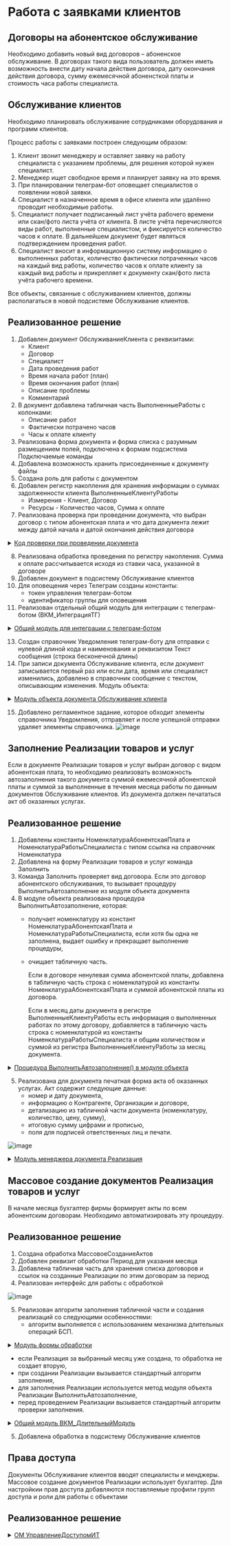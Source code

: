 # Работа с заявками клиентов

## Договоры на абонентское обслуживание

Необходимо добавить новый вид договоров – абоненское обслуживание. В договорах такого вида пользователь должен иметь возможность внести дату начала действия договора, дату окончания действия договора, сумму ежемесячной абоненсткой платы и стоимость часа работы специалиста.

## Обслуживание клиентов

Необходимо планировать обслуживание сотрудниками оборудования и программ клиентов. 

Процесс работы с заявками построен следующим образом:
1. Клиент звонит менеджеру и оставляет заявку на работу специалиста с указанием проблемы, для решения которой нужен специалист.
2. Менеджер ищет свободное время и планирует заявку на это время.
3. При планировании телеграм-бот оповещает специалистов о появлении новой заявки.
4. Специалист в назначенное время в офисе клиента или удалённо проводит необходимые работы.
5. Специалист получает подписанный лист учёта рабочего времени или скан/фото листа учёта от клиента. В листе учёта перечисляются виды работ, выполненные специалистом, и фиксируется количество часов к оплате. В дальнейшем документ будет являться подтверждением проведения работ.
6. Специалист вносит в информационную систему информацию о выполненных работах, количество фактически потраченных часов на каждый вид работы, количество часов к оплате клиенту за каждый вид работы и прикрепляет к документу скан/фото листа учёта рабочего времени.

Все объекты, связанные с обслуживанием клиентов, должны располагаться в новой подсистеме Обслуживание клиентов.

## Реализованное решение
1. Добавлен документ ОбслуживаниеКлиента с реквизитами:
    - Клиент
    - Договор
    - Специалист
    - Дата проведения работ
    - Время начала работ (план)
    - Время окончания работ (план)
    - Описание проблемы
    - Комментарий
2. В документ добавлена табличная часть ВыполненныеРаботы с колонками:
    - Описание работ
    - Фактически потрачено часов
    - Часы к оплате клиенту
3. Реализована форма документа и форма списка с разумным размещением полей, подключена к формам подсистема Подключаемые команды
4. Добавлена возможность хранить присоединенные к документу файлы
5. Создана роль для работы с документом
6. Добавлен регистр накопления для хранения информации о суммах задолженности клиента ВыполненныеКлиентуРаботы
    - Измерения - Клиент, Договор
    - Ресурсы - Количество часов, Сумма к оплате
7. Реализована проверка при проведении документа, что выбран договор с типом абонентская плата и что дата документа лежит между датой начала и датой окончания действия договора

<details>
	
 <summary><u>Код проверки при проведении документа</u></summary>
 
```bsl
Процедура ОбработкаПроведения(Отказ, Режим)

	Движения.ВКМ_ВыполненныеКлиентуРаботы.Записывать = Истина;
	Движения.ВКМ_ВыполненныеСотрудникомРаботы.Записывать = Истина;
	
	Движения.ВКМ_ВыполненныеКлиентуРаботы.Записать();
	Движения.ВКМ_ВыполненныеСотрудникомРаботы.Записать();
	
	Запрос = Новый Запрос;
	Запрос.Текст =
		"ВЫБРАТЬ
		|	ВКМ_ОбслуживаниеКлиентаВыполненныеРаботы.Ссылка.Дата КАК Дата,
		|	ВКМ_ОбслуживаниеКлиентаВыполненныеРаботы.Ссылка.Договор.ВКМ_ДатаНачала КАК ДатаНачалаДоговора,
		|	ВКМ_ОбслуживаниеКлиентаВыполненныеРаботы.Ссылка.Договор.ВКМ_ДатаОкончания КАК ДатаОкончанияДоговора,
		|	ВКМ_ОбслуживаниеКлиентаВыполненныеРаботы.Ссылка.Договор.ВидДоговора КАК ВидДоговора,
		|	СУММА(ВКМ_ОбслуживаниеКлиентаВыполненныеРаботы.ЧасыКОплатеКлиенту) КАК КоличествоЧасов,
		|	ВКМ_ОбслуживаниеКлиентаВыполненныеРаботы.Ссылка.Клиент КАК Клиент,
		|	ВКМ_ОбслуживаниеКлиентаВыполненныеРаботы.Ссылка.Договор КАК Договор,
		|	СУММА(ВКМ_ОбслуживаниеКлиентаВыполненныеРаботы.Сумма) КАК СуммаКОплате,
		|	ВКМ_ОбслуживаниеКлиентаВыполненныеРаботы.Ссылка.Специалист КАК Сотрудник,
		|	МАКСИМУМ(ВКМ_УсловияОплатыСотрудниковСрезПоследних.ПроцентОтРабот) КАК ПроцентОтРабот,
		|	МАКСИМУМ(ВКМ_ОбслуживаниеКлиентаВыполненныеРаботы.Ссылка.Договор.ВКМ_СтоимостьЧасаРаботы) КАК СтоимостьЧасаРаботы,
		|	ВКМ_ОбслуживаниеКлиентаВыполненныеРаботы.Ссылка.Договор.ВКМ_СуммаАбонентскойПлаты КАК СуммаАбонентскойПлаты
		|ИЗ
		|	Документ.ВКМ_ОбслуживаниеКлиента.ВыполненныеРаботы КАК ВКМ_ОбслуживаниеКлиентаВыполненныеРаботы
		|		ЛЕВОЕ СОЕДИНЕНИЕ РегистрСведений.ВКМ_УсловияОплатыСотрудников.СрезПоследних(&Дата, Сотрудник В
		|			(ВЫБРАТЬ РАЗЛИЧНЫЕ
		|				ВКМ_ОбслуживаниеКлиента.Специалист
		|			ИЗ
		|				Документ.ВКМ_ОбслуживаниеКлиента КАК ВКМ_ОбслуживаниеКлиента)) КАК ВКМ_УсловияОплатыСотрудниковСрезПоследних
		|		ПО ВКМ_ОбслуживаниеКлиентаВыполненныеРаботы.Ссылка.Специалист = ВКМ_УсловияОплатыСотрудниковСрезПоследних.Сотрудник
		|ГДЕ
		|	ВКМ_ОбслуживаниеКлиентаВыполненныеРаботы.Ссылка = &Ссылка
		|СГРУППИРОВАТЬ ПО
		|	ВКМ_ОбслуживаниеКлиентаВыполненныеРаботы.Ссылка.Договор,
		|	ВКМ_ОбслуживаниеКлиентаВыполненныеРаботы.Ссылка.Дата,
		|	ВКМ_ОбслуживаниеКлиентаВыполненныеРаботы.Ссылка.Договор.ВКМ_ДатаНачала,
		|	ВКМ_ОбслуживаниеКлиентаВыполненныеРаботы.Ссылка.Договор.ВКМ_ДатаОкончания,
		|	ВКМ_ОбслуживаниеКлиентаВыполненныеРаботы.Ссылка.Договор.ВидДоговора,
		|	ВКМ_ОбслуживаниеКлиентаВыполненныеРаботы.Ссылка.Клиент,
		|	ВКМ_ОбслуживаниеКлиентаВыполненныеРаботы.Ссылка.Специалист,
		|	ВКМ_ОбслуживаниеКлиентаВыполненныеРаботы.Ссылка.Договор.ВКМ_СуммаАбонентскойПлаты";
	
	Запрос.УстановитьПараметр("Ссылка", Ссылка);
	Запрос.УстановитьПараметр("Дата", Дата);
		
	РезультатЗапроса = Запрос.Выполнить();
	
	ВыборкаДетальныеЗаписи = РезультатЗапроса.Выбрать();
	
	Пока ВыборкаДетальныеЗаписи.Следующий() Цикл
			
		Если ВыборкаДетальныеЗаписи.ВидДоговора <> Перечисления.ВидыДоговоровКонтрагентов.ВКМ_АбонентскоеОбслуживание Тогда 
			Отказ = Истина;
			ОбщегоНазначенияКлиентСервер.СообщитьПользователю("Вид договора не является абонентским обслуживанием");
			Прервать;
		КонецЕсли;
		
		Если ВыборкаДетальныеЗаписи.Дата > КонецДня(ВыборкаДетальныеЗаписи.ДатаОкончанияДоговора)
			Или ВыборкаДетальныеЗаписи.Дата < ВыборкаДетальныеЗаписи.ДатаНачалаДоговора
			Тогда
			Отказ = Истина;
			ОбщегоНазначенияКлиентСервер.СообщитьПользователю("Дата документа должна быть в границах действия договора на абоненсткое обслуживание!");
			Прервать;
		КонецЕсли;	
		
		Если ПустаяСтрока(ВыборкаДетальныеЗаписи.ПроцентОтРабот) Тогда
			Отказ = Истина;
			ОбщегоНазначенияКлиентСервер.СообщитьПользователю("Специалисту не установлен процент оплаты от работ!");
			Прервать;
		КонецЕсли;	
		
		//регистр ВКМ_ВыполненныеКлиентуРаботы
		Движение = Движения.ВКМ_ВыполненныеКлиентуРаботы.Добавить();
		ЗаполнитьЗначенияСвойств(Движение, ВыборкаДетальныеЗаписи);
		Движение.Период = Дата;
		
		//регистр ВКМ_ВыполненныеСотрудникомРаботы
		Движение = Движения.ВКМ_ВыполненныеСотрудникомРаботы.Добавить();
		Движение.Период = Дата;
		Движение.Сотрудник = ВыборкаДетальныеЗаписи.Сотрудник;
		Движение.ЧасовКОплате = ВыборкаДетальныеЗаписи.КоличествоЧасов;
		Движение.Процент = СтроковыеФункцииКлиентСервер.СтрокаВЧисло(ВыборкаДетальныеЗаписи.ПроцентОтРабот);
		Движение.СуммаКОплате = ВыборкаДетальныеЗаписи.КоличествоЧасов * ВыборкаДетальныеЗаписи.СтоимостьЧасаРаботы * Движение.Процент / 100;

			
	КонецЦикла;


КонецПроцедуры
```
</details>

8. Реализована обработка проведения по регистру накопления. Сумма к оплате рассчитывается исходя из ставки часа, указанной в договоре
9. Добавлен документ в подсистему Обслуживание клиентов
10. Для оповещения через Телеграм созданы константы:
    - токен управления телеграм-ботом
    - идентификатор группы для оповещения
11. Реализован отдельный общий модуль для интеграции с телеграм-ботом (ВКМ_ИнтеграцияТГ)

<details>
	
 <summary><u>Общий модуль для интеграции с телеграм-ботом</u></summary>

```bsl
    #Если Сервер Или ТолстыйКлиентОбычноеПриложение Или ВнешнееСоединение Тогда

#Область СлужебныеПроцедурыИФункции

Процедура ОтправитьСообщение () Экспорт

	
	Запрос = Новый Запрос;
	Запрос.Текст =
		"ВЫБРАТЬ
		|	ВКМ_ИдентификторГруппыДляОповещения.Значение КАК Chat_id,
		|	ВКМ_ТокенУправленияТГБотом.Значение КАК TokenTG,
		|	ВКМ_УведомленияТГБот.Ссылка,
		|	ВКМ_УведомленияТГБот.Текст
		|ИЗ
		|	Константа.ВКМ_ТокенУправленияТГБотом КАК ВКМ_ТокенУправленияТГБотом,
		|	Константа.ВКМ_ИдентификторГруппыДляОповещения КАК ВКМ_ИдентификторГруппыДляОповещения,
		|	Справочник.ВКМ_УведомленияТГБот КАК ВКМ_УведомленияТГБот";
	
	Выборка = Запрос.Выполнить().Выбрать();
	
	
	Пока Выборка.Следующий () Цикл
		TokenTG = Выборка.TokenTG;
		Chat_id = Выборка.Chat_id;
		
		Результат = ОтправкаЗаявкиТГ(Выборка.Текст, TokenTG, Chat_id);
			Если Результат Тогда
				Объект = Выборка.Ссылка.ПолучитьОбъект();
				Объект.Удалить();
			КонецЕсли;
	КонецЦикла;
	
КонецПроцедуры

Функция ОтправкаЗаявкиТГ (Текст, Токен, ЧатИД)
		
		АдресТГ = "api.telegram.org";
		Соединение  =  Новый HTTPСоединение(АдресТГ,443,,,,,Новый ЗащищенноеСоединениеOpenSSL());
		
		Данные = Новый Структура();
		Данные.Вставить("text", Текст);
		
				
		ПараметрыЗаписи = Новый ПараметрыЗаписиJSON(, Символы.Таб);
		
		Запись = Новый ЗаписьJSON;
		Запись.УстановитьСтроку(ПараметрыЗаписи);
		ЗаписатьJSON(Запись, Данные);
		СтрокаJSON = Запись.Закрыть();
		
		Заголовки = Новый Соответствие();
		Заголовки.Вставить("Content-Type", "application/json");
		АдресЗапроса = "bot" + Токен + "/sendMessage?chat_id=" + Формат(ЧатИД, "ЧГ=");
		
		Запрос = Новый HTTPЗапрос(АдресЗапроса, Заголовки);
		Запрос.УстановитьТелоИзСтроки(СтрокаJSON);
		
		Попытка
			Результат = Соединение.ОтправитьДляОбработки(Запрос);
		Исключение
			ЗаписьЖурналаРегистрации(НСтр("ru = 'Выполнение операции'"),
			УровеньЖурналаРегистрации.Ошибка, , ,
			ОбработкаОшибок.ПодробноеПредставлениеОшибки(ИнформацияОбОшибке()));
		КонецПопытки;
		
		Если Результат.КодСостояния = 200 Тогда
			Возврат Истина;
		КонецЕсли;
		
		Возврат Ложь;
		
	КонецФункции

#КонецОбласти
#КонецЕсли
```
</details>

13. Создан справочник Уведомления телеграм-боту для отправки с нулевой длиной кода и наименования и реквизитом Текст сообщения (строка бесконечной длины)
14. При записи документа Обслуживание клиента, если документ записывается первый раз или если дата, время или специалист изменились, добавлено в справочник сообщение с текстом, описывающим изменения. Модуль объекта:

<details>
	
 <summary><u>Модуль объекта документа Обслуживание клиента</u></summary>

```bsl
Процедура ПередЗаписью(Отказ, РежимЗаписи, РежимПроведения)
	
	Если ОбменДанными.Загрузка Тогда
		Возврат;
	КонецЕсли;
	
	Если ЭтоНовый() Тогда
		ОбъектУведомленияТГ = Справочники.ВКМ_УведомленияТГБот.СоздатьЭлемент();
		ОбъектУведомленияТГ.Текст = СтрШаблон("Создана новая заявка от %1 для обслуживания клиента %2", Дата, Клиент);
		ОбъектУведомленияТГ.Записать();

	КонецЕсли;

	ДатаДокумента = '00010101';
	ДатаПроведенияРаботДок = '00010101';
	ВремяНачалаРаботПланДок =  '00010101000000';
	ВремяОкончанияРаботПланДок =  '00010101000000';
	СпециалистДок = " ";
	
	Если Не ЭтоНовый() Тогда
	 Запрос = Новый Запрос;
	 Запрос.Текст =
	 	"ВЫБРАТЬ
	 	|	ВКМ_ОбслуживаниеКлиента.Дата КАК ДатаДокумента,
	 	|	ВКМ_ОбслуживаниеКлиента.ДатаПроведенияРабот,
	 	|	ВКМ_ОбслуживаниеКлиента.ВремяНачалаРаботПлан,
	 	|	ВКМ_ОбслуживаниеКлиента.ВремяОкончанияРаботПлан,
	 	|	ВКМ_ОбслуживаниеКлиента.Специалист
	 	|ИЗ
	 	|	Документ.ВКМ_ОбслуживаниеКлиента КАК ВКМ_ОбслуживаниеКлиента
	 	|ГДЕ
	 	|	ВКМ_ОбслуживаниеКлиента.Ссылка = &Ссылка";
	 
	 Запрос.УстановитьПараметр("Ссылка", Ссылка);
	 
	 РезультатЗапроса = Запрос.Выполнить();
	 
	 Выборка = РезультатЗапроса.Выбрать();
	 
	 Если Выборка.Следующий() Тогда
	 	ДатаДокумента = Выборка.ДатаДокумента;
	 	ДатаПроведенияРаботДок = Выборка.ДатаПроведенияРабот;
	 	ВремяНачалаРаботПланДок = Выборка.ВремяНачалаРаботПлан;
	 	ВремяОкончанияРаботПланДок = Выборка.ВремяОкончанияРаботПлан;
	 	СпециалистДок = Выборка.Специалист; 
	 КонецЕсли;

	Если ДатаДокумента <> Дата Тогда
		ОбъектУведомленияТГ = Справочники.ВКМ_УведомленияТГБот.СоздатьЭлемент();
		ОбъектУведомленияТГ.Текст = СтрШаблон("Изменена дата в заявке № %1. Новая дата: %2", Номер, Дата);
		ОбъектУведомленияТГ.Записать();

	КонецЕсли;
	
	Если ДатаПроведенияРаботДок <> ДатаПроведенияРабот Тогда 	 
		ОбъектУведомленияТГ = Справочники.ВКМ_УведомленияТГБот.СоздатьЭлемент();
		ОбъектУведомленияТГ.Текст = СтрШаблон("Изменена дата проведения работ в заявке № %1. Новая дата проведения работ: %2", Номер, ДатаПроведенияРабот);
		ОбъектУведомленияТГ.Записать();
		
	КонецЕсли;
	
	Если ВремяНачалаРаботПланДок <> ВремяНачалаРаботПлан Тогда 	
		ОбъектУведомленияТГ = Справочники.ВКМ_УведомленияТГБот.СоздатьЭлемент();
		ОбъектУведомленияТГ.Текст = СтрШаблон("Изменено плановое время начала работ в заявке № %1. Новое плановое время: %2", Номер, Формат(ВремяНачалаРаботПлан,"ДЛФ=T;"));
		ОбъектУведомленияТГ.Записать();
	КонецЕсли;
	
	Если ВремяОкончанияРаботПланДок <> ВремяОкончанияРаботПлан Тогда
		ОбъектУведомленияТГ = Справочники.ВКМ_УведомленияТГБот.СоздатьЭлемент();
		ОбъектУведомленияТГ.Текст = СтрШаблон("Изменено плановое время окончания работ в заявке № %1. Новое плановое время: %2", Номер, Формат(ВремяОкончанияРаботПлан,"ДЛФ=T;"));
		ОбъектУведомленияТГ.Записать();
	КонецЕсли;
	
	Если СпециалистДок <> Специалист Тогда
		ОбъектУведомленияТГ = Справочники.ВКМ_УведомленияТГБот.СоздатьЭлемент();
		ОбъектУведомленияТГ.Текст = СтрШаблон("Изменен специалист в заявке № %1. Новый специалист: %2", Номер, Специалист);
		ОбъектУведомленияТГ.Записать();
	КонецЕсли;
	
	КонецЕсли;
	

КонецПроцедуры


#КонецОбласти
#КонецЕсли
```
</details>

15. Добавлено регламентное задание, которое обходит элементы справочника Уведомления, отправляет и после успешной отправки удаляет элементы справочника.
![image](https://github.com/user-attachments/assets/3e3ea480-3584-4dd8-8ee9-5a64fb038fd2)


## Заполнение Реализации товаров и услуг

Если в документе Реализации товаров и услуг выбран договор с видом абонентская плата, то необходимо реализовать возможность автозаполнения такого документа суммой ежемесячной абонентской платы и суммой за выполненные в течения месяца работы по данным документов Обслуживание клиентов.
Из документа должен печататься акт об оказанных услугах.

## Реализованное решение

1. Добавлены константы НоменклатураАбонентскаяПлата и НоменклатураРаботыСпециалиста с типом ссылка на справочник Номенклатура
2. Добавлена на форму Реализации товаров и услуг команда Заполнить
3. Команда Заполнить проверяет вид договора. Если это договор абонентского обслуживания, то вызывает процедуру ВыполнитьАвтозаполнение из модуля объекта документа
4. В модуле объекта реализована процедура ВыполнитьАвтозаполнение, которая:
    - получает номенклатуру из констант НоменклатураАбонентскаяПлата и НоменклатураРаботыСпециалиста, если хотя бы одна не заполнена, выдает ошибку и прекращает выполнение процедуры,
    - очищает табличную часть.

      Если в договоре ненулевая сумма абонентской платы, добавлена в табличную часть строка с номенклатурой из константы НоменклатураАбонентскаяПлата и суммой абонентской платы из договора.

      Если в месяц даты документа в регистре ВыполненныеКлиентуРаботы есть информация о выполненных работах по этому договору, добавляется в табличную часть строка с номенклатурой из константы НоменклатураРаботыСпециалиста и общим количеством и суммой из регистра ВыполненныеКлиентуРаботы за месяц документа.

<details>
	
 <summary><u>Процедура ВыполнитьАвтозаполнение() в модуле объекта</u></summary>

```bsl
	// {{ Слукина М.Н.: Необходимо реализовать процедуру ВыполнитьАвтозаполнение 
	
Процедура ВыполнитьАвтозаполнение() Экспорт
	
	НоменклатураАбонентскаяПлата = Константы.ВКМ_НоменклатураАбонентскаяПлата.Получить();
	НоменклатураРаботыСпециалиста = Константы.ВКМ_НоменклатураРаботыСпециалиста.Получить();
	
	Если Не ЗначениеЗаполнено(НоменклатураАбонентскаяПлата) Тогда
		ОбщегоНазначенияКлиентСервер.СообщитьПользователю("Необходимо заполнить константу номенклатура абонентская плата");
		Возврат;
	КонецЕсли;
	
	Если Не ЗначениеЗаполнено(НоменклатураРаботыСпециалиста) Тогда
		ОбщегоНазначенияКлиентСервер.СообщитьПользователю("Необходимо заполнить константу номенклатура работы специалиста");
		Возврат;
	КонецЕсли;

	Товары.Очистить();
	Услуги.Очистить();
	
Запрос = Новый Запрос;
Запрос.Текст =
	"ВЫБРАТЬ
	|	ВКМ_ВыполненныеКлиентуРаботыОбороты.Клиент,
	|	ВКМ_ВыполненныеКлиентуРаботыОбороты.Договор,
	|	СУММА(ЕСТЬNULL(ВКМ_ВыполненныеКлиентуРаботыОбороты.КоличествоЧасовОборот, 0)) КАК КоличествоЧасов,
	|	СУММА(ЕСТЬNULL(ВКМ_ВыполненныеКлиентуРаботыОбороты.СуммаКОплатеОборот, 0)) КАК СуммаКОплате,
	|	ДоговорыКонтрагентов.ВКМ_СуммаАбонентскойПлаты КАК СуммаАбонентскойПлаты
	|ИЗ
	|	Справочник.ДоговорыКонтрагентов КАК ДоговорыКонтрагентов
	|		ЛЕВОЕ СОЕДИНЕНИЕ РегистрНакопления.ВКМ_ВыполненныеКлиентуРаботы.Обороты(&НачалоПериода, &КонецПериода,,
	|			Договор = &Ссылка) КАК ВКМ_ВыполненныеКлиентуРаботыОбороты
	|		ПО ДоговорыКонтрагентов.Ссылка = ВКМ_ВыполненныеКлиентуРаботыОбороты.Договор
	|		И ДоговорыКонтрагентов.Владелец = ВКМ_ВыполненныеКлиентуРаботыОбороты.Клиент
	|ГДЕ
	|	ДоговорыКонтрагентов.Ссылка = &Ссылка
	|СГРУППИРОВАТЬ ПО
	|	ВКМ_ВыполненныеКлиентуРаботыОбороты.Договор,
	|	ВКМ_ВыполненныеКлиентуРаботыОбороты.Клиент,
	|	ДоговорыКонтрагентов.ВКМ_СуммаАбонентскойПлаты";

Запрос.УстановитьПараметр("НачалоПериода", НачалоМесяца(Дата));
Запрос.УстановитьПараметр("КонецПериода", КонецМесяца(Дата));
Запрос.УстановитьПараметр("Ссылка", Договор);


РезультатЗапроса = Запрос.Выполнить();

ВыборкаДетальныеЗаписи = РезультатЗапроса.Выбрать();


Пока ВыборкаДетальныеЗаписи.Следующий() Цикл
	
		Если ВыборкаДетальныеЗаписи.СуммаАбонентскойПлаты <> 0 Тогда
			НоваяСтрокаТЧ = Услуги.Добавить();
			НоваяСтрокаТЧ.Номенклатура = НоменклатураАбонентскаяПлата;
			НоваяСтрокаТЧ.Количество = 1;
			НоваяСтрокаТЧ.Сумма = ВыборкаДетальныеЗаписи.СуммаАбонентскойПлаты;
		КонецЕсли;
	
		Если ВыборкаДетальныеЗаписи.КоличествоЧасов <> 0 Тогда
			НоваяСтрокаТЧ = Услуги.Добавить();
			НоваяСтрокаТЧ.Номенклатура = НоменклатураРаботыСпециалиста;
			НоваяСтрокаТЧ.Количество = ВыборкаДетальныеЗаписи.КоличествоЧасов;
			НоваяСтрокаТЧ.Сумма = ВыборкаДетальныеЗаписи.СуммаКОплате;
		КонецЕсли;

КонецЦикла;

КонецПроцедуры

//}}
```
</details>

5. Реализована для документа печатная форма акта об оказанных услугах. Акт содержит следующие данные:
    - номер и дату документа,
    - информацию о Контрагенте, Организации и договоре,
    - детализацию из табличной части документа (номенклатуру, количество, цену, сумму),
    - итоговую сумму цифрами и прописью,
    - поля для подписей ответственных лиц и печати.

![image](https://github.com/user-attachments/assets/fb7ed54f-1978-4192-be95-54839d00a312)

<details>
	
 <summary><u>Модуль менеджера документа Реализация</u></summary>

```bsl
//{{ Слукина М.Н. добавление команды печати и акта об оказании услуг в документ

Процедура ПриОпределенииНастроекПечати(НастройкиОбъекта) Экспорт	
	НастройкиОбъекта.ПриДобавленииКомандПечати = Истина;
КонецПроцедуры

Процедура ДобавитьКомандыПечати(КомандыПечати) Экспорт
	
	// Акт об оказании услуг
	КомандаПечати = КомандыПечати.Добавить();
	КомандаПечати.Идентификатор = "Акт";
	КомандаПечати.Представление = НСтр("ru = 'Акт об оказании услуг'");
	КомандаПечати.Порядок = 5;
	
КонецПроцедуры

Процедура Печать(МассивОбъектов, ПараметрыПечати, КоллекцияПечатныхФорм, ОбъектыПечати, ПараметрыВывода) Экспорт
	
	ПечатнаяФорма = УправлениеПечатью.СведенияОПечатнойФорме(КоллекцияПечатныхФорм, "Акт");
	Если ПечатнаяФорма <> Неопределено Тогда
	    ПечатнаяФорма.ТабличныйДокумент = ПечатьАкта(МассивОбъектов, ОбъектыПечати);
	    ПечатнаяФорма.СинонимМакета = НСтр("ru = 'Акт об оказании услуг'");
	    ПечатнаяФорма.ПолныйПутьКМакету = "Документ.РеализацияТоваровУслуг.ВКМ_ПФ_MXL_АктОбОказанныхУслугах";
	КонецЕсли;
	
КонецПроцедуры

#КонецОбласти

#Область СлужебныеПроцедурыИФункции

Функция ПечатьАкта (МассивОбъектов, ОбъектыПечати)
	
	ТабличныйДокумент = Новый ТабличныйДокумент;
	ТабличныйДокумент.КлючПараметровПечати = "ПараметрыПечати_Акт";
	
	Макет = УправлениеПечатью.МакетПечатнойФормы("Документ.РеализацияТоваровУслуг.ВКМ_ПФ_MXL_АктОбОказанныхУслугах");
	
	ДанныеДокументов = ПолучитьДанныеДокументов(МассивОбъектов);
	
	ПервыйДокумент = Истина;
	
	Пока ДанныеДокументов.Следующий() Цикл
		
		Если Не ПервыйДокумент Тогда
			// Все документы нужно выводить на разных страницах.
			ТабличныйДокумент.ВывестиГоризонтальныйРазделительСтраниц();
		КонецЕсли;
		
		ПервыйДокумент = Ложь;
		
		НомерСтрокиНачало = ТабличныйДокумент.ВысотаТаблицы + 1;
	
		ВывестиОбластьШапка(ДанныеДокументов, ТабличныйДокумент, Макет);
		
		ВывестиКонтрагентОрганизацияДоговор(ДанныеДокументов, ТабличныйДокумент, Макет);
		
		ВывестиТоварыУслуги(ДанныеДокументов, ТабличныйДокумент, Макет);
		
		ВывестиПодписи (ДанныеДокументов, ТабличныйДокумент, Макет);
	
		// В табличном документе необходимо задать имя области, в которую был 
		// выведен объект. Нужно для возможности печати комплектов документов.
		УправлениеПечатью.ЗадатьОбластьПечатиДокумента(ТабличныйДокумент, 
		НомерСтрокиНачало, ОбъектыПечати, ДанныеДокументов.Ссылка);		
		
	КонецЦикла;	
	
	Возврат ТабличныйДокумент;
	
КонецФункции

Процедура ВывестиОбластьШапка(ДанныеДокументов, ТабличныйДокумент, Макет)
	ОбластьШапка = Макет.ПолучитьОбласть ("Шапка"); 
	ОбластьШапка.Параметры.ДатаДокумента = Формат (ДанныеДокументов.Дата, "ДФ=dd.MM.yyyy") + " г.";
	ОбластьШапка.Параметры.НомерДокумента = ПрефиксацияОбъектовКлиентСервер.НомерНаПечать(ДанныеДокументов.Номер);
	ТабличныйДокумент.Вывести(ОбластьШапка);
КонецПроцедуры

Процедура ВывестиКонтрагентОрганизацияДоговор(ДанныеДокументов, ТабличныйДокумент, Макет)
	
	ОбластьКонтрагент = Макет.ПолучитьОбласть("Контрагент");
	ОбластьОрганизация = Макет.ПолучитьОбласть("Организация");
	ОбластьДоговор = Макет.ПолучитьОбласть("Договор");
	
	ДанныеПечати = Новый Структура;
	ДанныеПечати.Вставить("ПредставлениеКонтрагента", ДанныеДокументов.Контрагент);
	ДанныеПечати.Вставить("ПредставлениеОрганизации", ДанныеДокументов.Организация);
	ДанныеПечати.Вставить("Договор", ДанныеДокументов.Договор);
	
	ОбластьКонтрагент.Параметры.Заполнить(ДанныеПечати);
	ТабличныйДокумент.Вывести(ОбластьКонтрагент);
	
	ОбластьОрганизация.Параметры.Заполнить(ДанныеПечати);
	ТабличныйДокумент.Вывести(ОбластьОрганизация);
	
	ОбластьДоговор.Параметры.Заполнить(ДанныеПечати);
	ТабличныйДокумент.Вывести(ОбластьДоговор);
	
КонецПроцедуры

Процедура ВывестиТоварыУслуги(ДанныеДокументов, ТабличныйДокумент, Макет)
	
	ОбластьШапкаТЧ = Макет.ПолучитьОбласть("ШапкаТЧ");
	ОбластьСтрока = Макет.ПолучитьОбласть("СтрокаТЧ");
	ОбластьВсего = Макет.ПолучитьОбласть("Всего");
	ОбластьСуммаПрописью = Макет.ПолучитьОбласть("СуммаПрописью");
	
	ТабличныйДокумент.Вывести(ОбластьШапкаТЧ);
	
	ВыборкаТовары = ДанныеДокументов.Товары.Выбрать();
	Пока ВыборкаТовары.Следующий() Цикл
		ОбластьСтрока.Параметры.Заполнить(ВыборкаТовары);
		ТабличныйДокумент.Вывести(ОбластьСтрока);
	КонецЦикла;
	
	ВыборкаУслуги = ДанныеДокументов.Услуги.Выбрать();
	Пока ВыборкаУслуги.Следующий() Цикл
		ОбластьСтрока.Параметры.Заполнить(ВыборкаУслуги);
		ТабличныйДокумент.Вывести(ОбластьСтрока);
	КонецЦикла;
	
	ДанныеПечати = Новый Структура;
	ДанныеПечати.Вставить("Всего", ДанныеДокументов.СуммаДокумента);
	
	ОбластьВсего.Параметры.Заполнить(ДанныеПечати);
	ТабличныйДокумент.Вывести(ОбластьВсего);
	
	ДанныеСуммы = Новый Структура;
	ДанныеСуммы.Вставить ("СуммаПрописью", ЧислоПрописью(ДанныеДокументов.СуммаДокумента, "Л=ru_RU; ДП = Ложь", "рубль, рубля, рублей, м, копейка, копейки, копеек, ж, 2"));
	
	ОбластьСуммаПрописью.Параметры.Заполнить(ДанныеСуммы);
	ТабличныйДокумент.Вывести(ОбластьСуммаПрописью);
	
КонецПроцедуры

Процедура ВывестиПодписи(ДанныеДокументов, ТабличныйДокумент, Макет)
	
	ОбластьПодписи = Макет.ПолучитьОбласть("Подписи");
	ОбластьПодписи.Параметры.Контрагента = ДанныеДокументов.Контрагент;
	ОбластьПодписи.Параметры.Организации = ДанныеДокументов.Организация;

	ТабличныйДокумент.Вывести(ОбластьПодписи);
	
КонецПроцедуры

Функция ПолучитьДанныеДокументов(МассивОбъектов)
	
	Запрос = Новый Запрос;
	Запрос.Текст = "ВЫБРАТЬ
	|	РеализацияТоваровУслуг.Ссылка,
	|	РеализацияТоваровУслуг.Номер,
	|	РеализацияТоваровУслуг.Дата,
	|	РеализацияТоваровУслуг.Организация,
	|	РеализацияТоваровУслуг.Контрагент,
	|	РеализацияТоваровУслуг.Договор,
	|	РеализацияТоваровУслуг.СуммаДокумента,
	|	РеализацияТоваровУслуг.Ответственный,
	|	РеализацияТоваровУслуг.Товары.(
	|		Ссылка,
	|		НомерСтроки,
	|		Номенклатура,
	|		Количество,
	|		Цена,
	|		Сумма),
	|	РеализацияТоваровУслуг.Услуги.(
	|		Ссылка,
	|		НомерСтроки,
	|		Номенклатура,
	|		Количество,
	|		Цена,
	|		Сумма)
	|ИЗ
	|	Документ.РеализацияТоваровУслуг КАК РеализацияТоваровУслуг
	|ГДЕ
	|	РеализацияТоваровУслуг.Ссылка В (&МассивОбъектов)";
	
	Запрос.УстановитьПараметр("МассивОбъектов", МассивОбъектов);
	
	Возврат Запрос.Выполнить().Выбрать();
	
КонецФункции

#КонецОбласти
//}}
```
</details>

## Массовое создание документов Реализация товаров и услуг

В начале месяца бухгалтер фирмы формирует акты по всем абонентским договорам. Необходимо автоматизировать эту процедуру.

## Реализованное решение
1. Создана обработка МассовоеСозданиеАктов
2. Добавлен реквизит обработки Период для указания месяца
3. Добавлена табличная часть для хранения списка договоров и ссылок на созданные Реализации по этим договорам за период
4. Реализован интерфейс для работы с обработкой

![image](https://github.com/user-attachments/assets/0d9fc9e3-87a8-47c8-8a62-7131d2578151)

5. Реализован алгоритм заполнения табличной части и создания реализаций со следующими особенностями:
    - алгоритм выполняется с использованием механизма длительных операций БСП.

<details>
	
 <summary><u>Модуль формы обработки</u></summary>

```bsl
#Область ОбработчикиСобытийЭлементовШапкиФормы
&НаКлиенте
Процедура ПериодПриИзменении(Элемент)
	Объект.СписокДоговоров.Очистить();
	Индикатор = 0;
	СтрокаСостояния = "";
	
КонецПроцедуры
#КонецОбласти

#Область ОбработчикиКомандФормы

&НаКлиенте
Процедура СоздатьРеализации(Команда)
	
	Объект.СписокДоговоров.Очистить();
	//заполняем ПараметрыЗапуска  для структуры фонового задания, 
	//задаем вывод ПрогрессаВыполнения с интервалом на форму длительной операции. 
	//"активируем" фоновое задание и "отслеживаем его" с помощью ДлительныеОперацииКлиент.ОжидатьЗавершение().
	ИдЗадания = "";
	Индикатор = 0;
	СтрокаСостояния = "";
	
	ПараметрыЗапуска = Новый Структура();
	ПараметрыЗапуска.Вставить("НачалоПериода", Объект.Период.ДатаНачала);
	ПараметрыЗапуска.Вставить("КонецПериода",Объект.Период.ДатаОкончания);
	
	СтруктураФоновогоЗадания = ВыполнитьФоновоеЗаданиеНаСервере (ПараметрыЗапуска, УникальныйИдентификатор);
	ИдЗадания = СтруктураФоновогоЗадания.ИдентификаторЗадания;
//	готовим параметры ожидания, как именно будем ждать нашу форму
//	сделаем коллекцию параметры ожиданич, передаем туда нашу форму
	
	ПараметрыОжидания = ДлительныеОперацииКлиент.ПараметрыОжидания(ЭтотОбъект);
	
//	выведем прогресс
	ПараметрыОжидания.ВыводитьПрогрессВыполнения = Истина;
	ПараметрыОжидания.Интервал = 2;
	
//	ждем, создаем описание оповещения, указываем, чтометод находится в нашей форме
	ОповещениеОЗавершении = Новый ОписаниеОповещения("ОповещениеОЗавершении", ЭтотОбъект);
	
//	Начинаем ждать завершения, передаем что именно ждем (операция),
//	куда должны попасть при проверке (оповещение о завершении, и как именно ждем (параметры ожидания)
	
	ДлительныеОперацииКлиент.ОжидатьЗавершение(СтруктураФоновогоЗадания,ОповещениеОЗавершении,ПараметрыОжидания);
КонецПроцедуры 
#КонецОбласти

#Область СлужебныеПроцедурыИФункции
//реализуем метод Оповещение о завершении на форме, вызывается при завершении фонового задания
//он экспортный, клиентский, 
//получает 2 параметра Результат и доп.параметры

&НаКлиенте
Процедура ОповещениеОЗавершении(Результат, ДополнительныеПараметры) Экспорт
	
	//ОтключитьОбработчикОжидания("ОбработчикОжиданияИндикатор");
	//результат - коллекция, в которой указан адрес и статус (выполняется, отменено или выполнено)
	Если Результат = Неопределено Тогда
		Возврат;
	ИначеЕсли Результат.Статус = "Ошибка" Тогда
		 ОбщегоНазначенияКлиентСервер.СообщитьПользователю(Результат.ПодробноеПредставлениеОшибки);
		 СтрокаСостояния = "Ошибка";
	ИначеЕсли Результат.Статус = "Выполнено" Тогда
		Индикатор = 100;
		СтрокаСостояния = "Выполнено";
		ЗанестиВТЧ (ПолучитьИзВременногоХранилища(Результат.АдресРезультата));
	КонецЕсли;

КонецПроцедуры

&НаСервере
Функция ВыполнитьФоновоеЗаданиеНаСервере (ПараметрыЗапуска, УникальныйИдентификатор)
	
	НаименованиеЗадания = "Создать акты для договоров с абонентским обслуживанием";
	
	ВыполняемыйМетод = "ВКМ_ДлительныйМодуль.СоздатьРеализации";
	
	ПараметрыВыполнения = ДлительныеОперации.ПараметрыВыполненияФункции(УникальныйИдентификатор);
	ПараметрыВыполнения.НаименованиеФоновогоЗадания = НаименованиеЗадания;
	ПараметрыВыполнения.ЗапуститьВФоне = Истина;
	
	//гоовим длительную операцию, передаем уникальный идентификатор формы, чтобы БСП знала куда оповещать
	//имя функции в виде строки где лежит код (в обработках в модуле менеджера)
	СтруктураФоновогоЗадания  = ДлительныеОперации.ВыполнитьФункцию(ПараметрыВыполнения, ВыполняемыйМетод, ПараметрыЗапуска.НачалоПериода, ПараметрыЗапуска.КонецПериода);
	
	Возврат СтруктураФоновогоЗадания;
		
КонецФункции

&НаКлиенте 
Процедура ОбработчикОжиданияИндикатор() 
	
	Прогресс = ПрочитатьПрогресс(ИдЗадания);
	Если НЕ ТипЗнч(Прогресс) = Тип("Структура") Тогда
		СтрокаСостояния = "";
		Возврат;
	КонецЕсли;
	
	Если ТипЗнч(Прогресс) = Тип("Структура") 
		И Прогресс.Свойство("ЗавершеноАварийно") Тогда
		ОтключитьОбработчикОжидания("ОбработчикОжиданияИндикатор");
		Возврат;
	КонецЕсли;
	
	Если Прогресс.Свойство("ЗаданиеВыполнено") И Прогресс.ЗаданиеВыполнено Тогда
		Индикатор = 100;
		СтрокаСостояния = "Задание завершено.";
	Иначе
		Если Прогресс.Свойство("Процент") Тогда
			Индикатор = Прогресс.Процент;
			
		КонецЕсли;
		
		Если Прогресс.Свойство("Текст") Тогда
			СтрокаСостояния = Прогресс.Текст;
		КонецЕсли;
	КонецЕсли;

КонецПроцедуры

&НаСервере
Функция ПрочитатьПрогресс(Знач ИдентификаторФоновогоЗадания)
	
	Задание = ФоновыеЗадания.НайтиПоУникальномуИдентификатору(ИдентификаторФоновогоЗадания);
	
	Если Задание = Неопределено Тогда
		Возврат Неопределено;
	КонецЕсли;
	
	Если Задание.Состояние = СостояниеФоновогоЗадания.ЗавершеноАварийно Тогда
		СтруктураОтвета = Новый Структура;
		СтруктураОтвета.Вставить("ЗавершеноАварийно", Истина);
		Возврат СтруктураОтвета;
	КонецЕсли;
	
	// используем БСП
	ПрогрессЗадания = ДлительныеОперации.ПрочитатьПрогресс(ИдентификаторФоновогоЗадания);
	
	Если ПрогрессЗадания = Неопределено
	 Или ТипЗнч(ПрогрессЗадания) <> Тип("Структура") Тогда 
		ПрогрессЗадания = Новый Структура;
	КонецЕсли;
	ПрогрессЗадания.Вставить("ЗаданиеВыполнено", ДлительныеОперации.ЗаданиеВыполнено(ИдентификаторФоновогоЗадания));
	
	Возврат ПрогрессЗадания;
	
КонецФункции

&НаКлиенте 
Процедура ЗанестиВТЧ(Результат) 
	
	Для Каждого ДанныеСтроки из Результат Цикл
	
		НоваяСтрокаТЧ = Объект.СписокДоговоров.Добавить();
		НоваяСтрокаТЧ.Договор = ДанныеСтроки.Договор;
		НоваяСтрокаТЧ.Реализация = ДанныеСтроки.Реализация;
		
	
	КонецЦикла;

КонецПроцедуры
#КонецОбласти
```
</details>

- если Реализация за выбранный месяц уже создана, то обработка не создает вторую,
- при создании Реализации вызывается стандартный алгоритм заполнения,
- для заполнения Реализации используется метод модуля объекта Реализации ВыполнитьАвтозаполнение,
- перед проведением Реализации вызывается стандартный алгоритм проверки заполнения.


<details>
	
 <summary><u>Общий модуль ВКМ_ДлительныйМодуль</u></summary>

```bsl
    #Область СлужебныеПроцедурыИФункции

Функция СоздатьРеализации (НачалоПериода, КонецПериода) Экспорт
	МассивВозврат = Новый Массив;
	
	СозданныеРеализации = Новый Структура;
	
	Запрос = Новый Запрос;
	Запрос.Текст = 
	"ВЫБРАТЬ
	|	ДоговорыКонтрагентов.Ссылка КАК Ссылка,
	|	ДоговорыКонтрагентов.ВКМ_ДатаОкончания КАК ВКМ_ДатаОкончания,
	|	ДоговорыКонтрагентов.ВКМ_ДатаНачала
	|ИЗ
	|	Справочник.ДоговорыКонтрагентов КАК ДоговорыКонтрагентов
	|		ЛЕВОЕ СОЕДИНЕНИЕ Документ.РеализацияТоваровУслуг КАК РеализацияТоваровУслуг
	|		ПО ДоговорыКонтрагентов.Ссылка = РеализацияТоваровУслуг.Договор
	|		И РеализацияТоваровУслуг.Дата МЕЖДУ НАЧАЛОПЕРИОДА(&ДатаНачалаПериода, МЕСЯЦ) И КОНЕЦПЕРИОДА(&ДатаОкончанияПериода,
	|			МЕСЯЦ)
	|ГДЕ
	|	ДоговорыКонтрагентов.ВидДоговора = &ВидДоговора
	|	И (ДоговорыКонтрагентов.ВКМ_ДатаНачала <= &ДатаОкончанияПериода
	|	И ДоговорыКонтрагентов.ВКМ_ДатаОкончания >= &ДатаНачалаПериода)
	|	И ДоговорыКонтрагентов.ПометкаУдаления = ЛОЖЬ
	|	И РеализацияТоваровУслуг.Ссылка ЕСТЬ NULL";
	
	Запрос.УстановитьПараметр("ВидДоговора", 	Перечисления.ВидыДоговоровКонтрагентов.ВКМ_АбонентскоеОбслуживание);
	Запрос.УстановитьПараметр("ДатаОкончанияПериода", КонецПериода);
	Запрос.УстановитьПараметр("ДатаНачалаПериода", НачалоПериода);
	
	ДоговорыВыборка = Запрос.Выполнить().Выгрузить();
	ВсегоДоговоров = ДоговорыВыборка.Количество();
	ТекущийДоговор = 1;
	
	Для каждого Договор из ДоговорыВыборка Цикл
		ДокументРеализацияОбъект = Документы.РеализацияТоваровУслуг.СоздатьДокумент();
		ДокументРеализацияОбъект.Дата = НачалоПериода;
		ДокументРеализацияОбъект.Заполнить(Договор.Ссылка);
		ДокументРеализацияОбъект.ВыполнитьАвтозаполнение();
		ДокументРеализацияОбъект.ПроверитьЗаполнение();
		ДокументРеализацияОбъект.Записать(РежимЗаписиДокумента.Проведение);;

		ПроцентВыполнения = (ТекущийДоговор/ВсегоДоговоров)*100;
		ПроцентВыполнения = Окр (ПроцентВыполнения, 0);
		
		СозданныеРеализации.Вставить("Договор", Договор.Ссылка);
		СозданныеРеализации.Вставить("Реализация", ДокументРеализацияОбъект.Ссылка);
		
		МассивВозврат.Добавить(СозданныеРеализации);
		
		ДлительныеОперации.СообщитьПрогресс(ПроцентВыполнения,СокрЛП(ДокументРеализацияОбъект.Ссылка));
		
		ТекущийДоговор = ТекущийДоговор + 1;
		
	КонецЦикла;

Возврат МассивВозврат;

КонецФункции
#КонецОбласти
```
</details>

5. Добавлена обработка в подсистему Обслуживание клиентов

   
## Права доступа

Документы Обслуживание клиентов вводят специалисты и менджеры. Массовое создание документов Реализации использует бухгалтер. Для настройкии прав доступа добавляются поставляемые профили групп доступа и роли для работы с объектами

## Реализованное решение

<details>
	
 <summary><u>ОМ УправлениеДоступомИТ</u></summary>

```bsl
	//Слукина М.Н.: 
	//Добавление профилей  групп доступа Специалист, Менеджер, БухгалтерИТФирмы
	//для роли обслуживание клиентов профиль специалист и менеджер
	//для роли массовое создание реализаций - бухгалтеор
	


	ОписаниеПрофиля = УправлениеДоступом.НовоеОписаниеПрофиляГруппДоступа();
	ОписаниеПрофиля.Имя = "ВКМ_Бухгалтер";
	ОписаниеПрофиля.Наименование  = НСтр("ru = 'ВКМ Бухгалтер'", ОбщегоНазначения.КодОсновногоЯзыка());
	ОписаниеПрофиля.Идентификатор = "a2b0dd48-ab6d-49d6-92ff-0dd0311c603f";
	ОписаниеПрофиля.Роли.Добавить("ЗапускВебКлиента");
	ОписаниеПрофиля.Роли.Добавить("ЗапускТонкогоКлиента");
	ОписаниеПрофиля.Роли.Добавить("БазовыеПраваБСП");
	ОписаниеПрофиля.Роли.Добавить("ВыводНаПринтерФайлБуферОбмена");
	ОписаниеПрофиля.Роли.Добавить("ПросмотрСвязанныеДокументы");
	ОписаниеПрофиля.Роли.Добавить("СохранениеДанныхПользователя");
	ОписаниеПрофиля.Роли.Добавить("ЧтениеВариантовОтчетов");
	ОписаниеПрофиля.Роли.Добавить("ЧтениеДополнительныхОтчетовИОбработок");
	ОписаниеПрофиля.Роли.Добавить("ЧтениеДополнительныхСведений");
	ОписаниеПрофиля.Роли.Добавить("ЧтениеУчетныхЗаписейЭлектроннойПочты");
	ОписаниеПрофиля.Роли.Добавить("БазоваяФункциональностьТП");
	ОписаниеПрофиля.Роли.Добавить("ВКМ_Бухгалтерия");
	ОписанияПрофилей.Добавить(ОписаниеПрофиля);
	
	ОписаниеПрофиля = УправлениеДоступом.НовоеОписаниеПрофиляГруппДоступа();
	ОписаниеПрофиля.Имя = "ВКМ_Кадровик-Расчетчик";
	ОписаниеПрофиля.Наименование  = НСтр("ru = 'ВКМ Кадровик расчетчик'", ОбщегоНазначения.КодОсновногоЯзыка());
	ОписаниеПрофиля.Идентификатор = "afe72ace-2ad2-41e4-ab50-9ab8111c7139";
	ОписаниеПрофиля.Роли.Добавить("ЗапускВебКлиента");
	ОписаниеПрофиля.Роли.Добавить("ЗапускТонкогоКлиента");
	ОписаниеПрофиля.Роли.Добавить("БазовыеПраваБСП");
	ОписаниеПрофиля.Роли.Добавить("ВыводНаПринтерФайлБуферОбмена");
	ОписаниеПрофиля.Роли.Добавить("ПросмотрСвязанныеДокументы");
	ОписаниеПрофиля.Роли.Добавить("СохранениеДанныхПользователя");
	ОписаниеПрофиля.Роли.Добавить("ЧтениеВариантовОтчетов");
	ОписаниеПрофиля.Роли.Добавить("ЧтениеДополнительныхОтчетовИОбработок");
	ОписаниеПрофиля.Роли.Добавить("ЧтениеДополнительныхСведений");
	ОписаниеПрофиля.Роли.Добавить("ЧтениеУчетныхЗаписейЭлектроннойПочты");
	ОписаниеПрофиля.Роли.Добавить("БазоваяФункциональностьТП");
	ОписаниеПрофиля.Роли.Добавить("ВКМ_КадровикРасчетчик");
	ОписанияПрофилей.Добавить(ОписаниеПрофиля);
	
	ОписаниеПрофиля = УправлениеДоступом.НовоеОписаниеПрофиляГруппДоступа();
	ОписаниеПрофиля.Имя = "ВКМ_Менеджер";
	ОписаниеПрофиля.Наименование  = НСтр("ru = 'ВКМ Менеджер'", ОбщегоНазначения.КодОсновногоЯзыка());
	ОписаниеПрофиля.Идентификатор = "40f7355a-b1f6-4279-b9cd-7a5a07a19b0b";
	ОписаниеПрофиля.Роли.Добавить("ЗапускВебКлиента");
	ОписаниеПрофиля.Роли.Добавить("ЗапускТонкогоКлиента");
	ОписаниеПрофиля.Роли.Добавить("БазовыеПраваБСП");
	ОписаниеПрофиля.Роли.Добавить("ВыводНаПринтерФайлБуферОбмена");
	ОписаниеПрофиля.Роли.Добавить("ПросмотрСвязанныеДокументы");
	ОписаниеПрофиля.Роли.Добавить("СохранениеДанныхПользователя");
	ОписаниеПрофиля.Роли.Добавить("ЧтениеВариантовОтчетов");
	ОписаниеПрофиля.Роли.Добавить("ЧтениеДополнительныхОтчетовИОбработок");
	ОписаниеПрофиля.Роли.Добавить("ЧтениеДополнительныхСведений");
	ОписаниеПрофиля.Роли.Добавить("ЧтениеУчетныхЗаписейЭлектроннойПочты");
	ОписаниеПрофиля.Роли.Добавить("БазоваяФункциональностьТП");
	ОписаниеПрофиля.Роли.Добавить("ВКМ_ОбслуживаниеКлиентов");
	ОписанияПрофилей.Добавить(ОписаниеПрофиля);

	ОписаниеПрофиля = УправлениеДоступом.НовоеОписаниеПрофиляГруппДоступа();
	ОписаниеПрофиля.Имя = "ВКМ_Специалист";
	ОписаниеПрофиля.Наименование  = НСтр("ru = 'ВКМ Специалист'", ОбщегоНазначения.КодОсновногоЯзыка());
	ОписаниеПрофиля.Идентификатор = "90911600-b4d8-4232-a089-c77d632ad6f8";
	ОписаниеПрофиля.Роли.Добавить("ЗапускВебКлиента");
	ОписаниеПрофиля.Роли.Добавить("ЗапускТонкогоКлиента");
	ОписаниеПрофиля.Роли.Добавить("БазовыеПраваБСП");
	ОписаниеПрофиля.Роли.Добавить("ВыводНаПринтерФайлБуферОбмена");
	ОписаниеПрофиля.Роли.Добавить("ПросмотрСвязанныеДокументы");
	ОписаниеПрофиля.Роли.Добавить("СохранениеДанныхПользователя");
	ОписаниеПрофиля.Роли.Добавить("ЧтениеВариантовОтчетов");
	ОписаниеПрофиля.Роли.Добавить("ЧтениеДополнительныхОтчетовИОбработок");
	ОписаниеПрофиля.Роли.Добавить("ЧтениеДополнительныхСведений");
	ОписаниеПрофиля.Роли.Добавить("ЧтениеУчетныхЗаписейЭлектроннойПочты");
	ОписаниеПрофиля.Роли.Добавить("БазоваяФункциональностьТП");
	ОписаниеПрофиля.Роли.Добавить("ВКМ_ОбслуживаниеКлиентов");
	ОписанияПрофилей.Добавить(ОписаниеПрофиля);
	
	//
КонецПроцедуры
```
</details>
